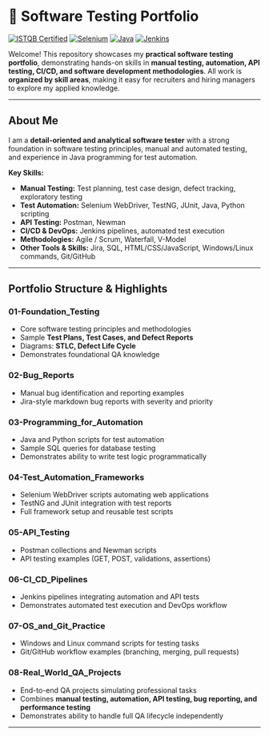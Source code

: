 # 🧪 Software Testing Portfolio

[![ISTQB Certified](https://img.shields.io/badge/ISTQB-CTFL4-blue)](https://www.istqb.org/)
[![Selenium](https://img.shields.io/badge/Selenium-WebDriver-green)](https://www.selenium.dev/)
[![Java](https://img.shields.io/badge/Java-Programming-orange)](https://www.java.com/)
[![Jenkins](https://img.shields.io/badge/Jenkins-CI/CD-red)](https://www.jenkins.io/)

Welcome! This repository showcases my **practical software testing portfolio**, demonstrating hands-on skills in **manual testing, automation, API testing, CI/CD, and software development methodologies**.
All work is **organized by skill areas**, making it easy for recruiters and hiring managers to explore my applied knowledge.

---

## **About Me**

I am a **detail-oriented and analytical software tester** with a strong foundation in software testing principles, manual and automated testing, and experience in Java programming for test automation.

**Key Skills:**

* **Manual Testing:** Test planning, test case design, defect tracking, exploratory testing
* **Test Automation:** Selenium WebDriver, TestNG, JUnit, Java, Python scripting
* **API Testing:** Postman, Newman
* **CI/CD & DevOps:** Jenkins pipelines, automated test execution
* **Methodologies:** Agile / Scrum, Waterfall, V-Model
* **Other Tools & Skills:** Jira, SQL, HTML/CSS/JavaScript, Windows/Linux commands, Git/GitHub

---

## **Portfolio Structure & Highlights**

### **01\-Foundation\_Testing**

* Core software testing principles and methodologies
* Sample **Test Plans, Test Cases, and Defect Reports**
* Diagrams: **STLC, Defect Life Cycle**
* Demonstrates foundational QA knowledge

### **02\-Bug\_Reports**

* Manual bug identification and reporting examples
* Jira-style markdown bug reports with severity and priority

### **03\-Programming\_for\_Automation**

* Java and Python scripts for test automation
* Sample SQL queries for database testing
* Demonstrates ability to write test logic programmatically

### **04\-Test\_Automation\_Frameworks**

* Selenium WebDriver scripts automating web applications
* TestNG and JUnit integration with test reports
* Full framework setup and reusable test scripts

### **05\-API\_Testing**

* Postman collections and Newman scripts
* API testing examples (GET, POST, validations, assertions)

### **06\-CI\_CD\_Pipelines**

* Jenkins pipelines integrating automation and API tests
* Demonstrates automated test execution and DevOps workflow

### **07-OS\_and\_Git\_Practice**

* Windows and Linux command scripts for testing tasks
* Git/GitHub workflow examples (branching, merging, pull requests)

### **08-Real\_World\_QA\_Projects**

* End-to-end QA projects simulating professional tasks
* Combines **manual testing, automation, API testing, bug reporting, and performance testing**
* Demonstrates ability to handle full QA lifecycle independently

---
